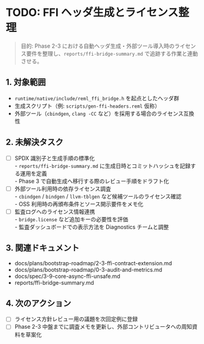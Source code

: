# TODO: FFI ヘッダ生成とライセンス整理

> 目的: Phase 2-3 における自動ヘッダ生成・外部ツール導入時のライセンス要件を整理し、`reports/ffi-bridge-summary.md` で追跡する作業と連動させる。

## 1. 対象範囲

- `runtime/native/include/reml_ffi_bridge.h` を起点としたヘッダ群
- 生成スクリプト（例: `scripts/gen-ffi-headers.reml` 仮称）
- 外部ツール（`cbindgen`, `clang -CC` など）を採用する場合のライセンス互換性

## 2. 未解決タスク

- [ ] SPDX 識別子と生成手順の標準化  
      - `reports/ffi-bridge-summary.md` に生成日時とコミットハッシュを記録する運用を定義  
      - Phase 3 で自動生成へ移行する際のレビュー手順をドラフト化
- [ ] 外部ツール利用時の依存ライセンス調査  
      - `cbindgen` / `bindgen` / `llvm-tblgen` など候補ツールのライセンス確認  
      - OSS 利用時の再頒布条件とソース開示要件をメモ化
- [ ] 監査ログへのライセンス情報連携  
      - `bridge.license` など追加キーの必要性を評価  
      - 監査ダッシュボードでの表示方法を Diagnostics チームと調整

## 3. 関連ドキュメント

- docs/plans/bootstrap-roadmap/2-3-ffi-contract-extension.md
- docs/plans/bootstrap-roadmap/0-3-audit-and-metrics.md
- docs/spec/3-9-core-async-ffi-unsafe.md
- reports/ffi-bridge-summary.md

## 4. 次のアクション

- [ ] ライセンス方針レビュー用の議題を次回定例に登録
- [ ] Phase 2-3 中盤までに調査メモを更新し、外部コントリビュータへの周知資料を草案化
